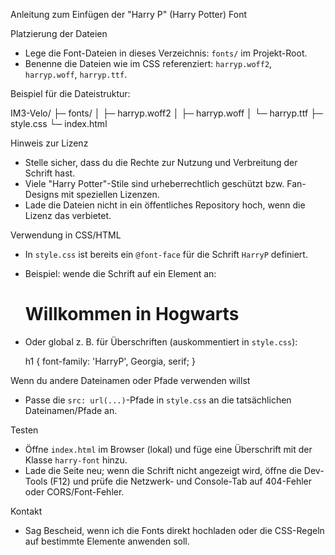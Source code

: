 Anleitung zum Einfügen der "Harry P" (Harry Potter) Font

Platzierung der Dateien
- Lege die Font-Dateien in dieses Verzeichnis: `fonts/` im Projekt-Root.
- Benenne die Dateien wie im CSS referenziert: `harryp.woff2`, `harryp.woff`, `harryp.ttf`.

Beispiel für die Dateistruktur:

IM3-Velo/
├─ fonts/
│  ├─ harryp.woff2
│  ├─ harryp.woff
│  └─ harryp.ttf
├─ style.css
└─ index.html

Hinweis zur Lizenz
- Stelle sicher, dass du die Rechte zur Nutzung und Verbreitung der Schrift hast.
- Viele "Harry Potter"-Stile sind urheberrechtlich geschützt bzw. Fan-Designs mit speziellen Lizenzen.
- Lade die Dateien nicht in ein öffentliches Repository hoch, wenn die Lizenz das verbietet.

Verwendung in CSS/HTML
- In `style.css` ist bereits ein `@font-face` für die Schrift `HarryP` definiert.
- Beispiel: wende die Schrift auf ein Element an:

  <h1 class="harry-font">Willkommen in Hogwarts</h1>

- Oder global z. B. für Überschriften (auskommentiert in `style.css`):

  h1 { font-family: 'HarryP', Georgia, serif; }

Wenn du andere Dateinamen oder Pfade verwenden willst
- Passe die `src: url(...)`-Pfade in `style.css` an die tatsächlichen Dateinamen/Pfade an.

Testen
- Öffne `index.html` im Browser (lokal) und füge eine Überschrift mit der Klasse `harry-font` hinzu.
- Lade die Seite neu; wenn die Schrift nicht angezeigt wird, öffne die Dev-Tools (F12) und prüfe die Netzwerk- und Console-Tab auf 404-Fehler oder CORS/Font-Fehler.

Kontakt
- Sag Bescheid, wenn ich die Fonts direkt hochladen oder die CSS-Regeln auf bestimmte Elemente anwenden soll.